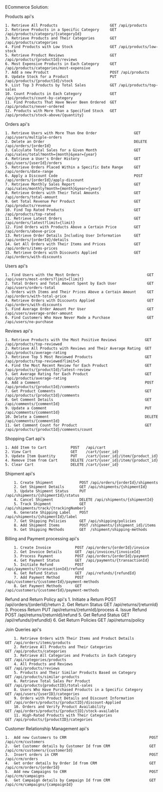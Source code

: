 ECommerce Solution:
	
Products
api's

    1. Retrieve All Products                        GET /api/products
    2. Retrieve Products in a Specific Category     GET /api/products/category/{categoryId}
    3. Retrieve Products and Their Categories       GET /api/products/categories
    4. Find Products with Low Stock                 GET /api/products/low-stock
    5. Retrieve Product Reviews                     GET /api/products/{productId}/reviews
    6. Most Expensive Products in Each Category     GET /api/products/categories/most-expensive
    7. Add a new Product                            POST /api/products
    8. Update Stock for a Product                   PUT /api/products/{productId}/stock   
    9. List Top 3 Products by Total Sales           GET /api/products/top-sales
    10. Count Products in Each Category             GET /api/products/count-by-category
    11. Find Products That Have Never Been Ordered  GET /api/products/never-ordered
    12. Products with More than a Specified Stock   GET /api/products/stock-above/{quantity}

Orders
api's

    1. Retrieve Users with More Than One Order                 GET /api/users/multiple-orders
    2. Delete an Order                                         DELETE /api/orders/{orderId}
    3. Calculate Total Sales for a Given Month                 GET /api/sales/total?month={month}&year={year}
    4. Retrieve a User's Order History                         GET /api/users/{userId}/orders
    5. Retrieve Orders Placed Within a Specific Date Range     GET /api/orders/date-range
    6. Apply a Discount Code                                   POST /api/orders/{orderId}/apply-discount
    7. Retrieve Monthly Sales Report                           GET /api/sales/monthly?month={month}&year={year}
    8. Retrieve Orders with Their Total Amounts                GET /api/orders/total-amount
    9. Get Total Revenue Per Product                           GET /api/products/revenue
    10. Find Top Rated Products                                GET /api/products/top-rated
    11. Retrieve Latest Orders                                 GET /api/orders/latest?limit={limit}
    12. Find Orders with Products Above a Certain Price        GET /api/orders/above-price
    13. Retrieve Order Details Including User Information      GET /api/orders/{orderId}/details
    14. Get All Orders with Their Items and Prices             GET /api/orders/items-prices
    15. Retrieve Orders with Discounts Applied                 GET /api/orders/with-discounts
              
Users
api's

    1. Find Users with the Most Orders                               GET /api/users/most-orders?limit={limit}
    2. Total Orders and Total Amount Spent by Each User              GET /api/users/orders-total
    3. Orders with Items and Their Prices Above a Certain Amount     GET /api/orders/with-total-price
    4. Retrieve Orders with Discounts Applied                        GET /api/orders/with-discounts
    5. Find Average Order Amount Per User                            GET /api/users/average-order-amount
    6. Find Customers Who Have Never Made a Purchase                 GET /api/users/no-purchase

Reviews
api's

	1. Retrieve Products with the Most Positive Reviews       		GET /api/products/top-reviewed
	2. Retrieve All Products with Reviews and Their Average Rating  GET /api/products/average-rating
	3. Retrieve Top 5 Most Reviewed Products                		GET /api/products/top-reviewed?limit=5
	4. Find the Most Recent Review for Each Product         		GET /api/products/{productId}/latest-review
	5. Get Average Rating for Each Product                  		GET /api/products/average-rating
	6. Add a Comment			                               		POST /api/products/{productId}/comments
	7. Get Product Comments	                               			GET /api/products/{productId}/comments	
	8. Get Comment Details	                               			GET /api/comments/{commentId}	
	9. Update a Comment			                           			PUT /api/comments/{commentId}	
	10. Delete a Comment			                           		DELETE /api/comments/{commentId}		
	11. Get Comment Count for Product	                   			GET /api/products/{productId}/comments/count

Shopping Cart
api's

	1. Add Item to Cart           POST   /api/cart
	2. View Cart                  GET    /cart/{user_id}
	3. Update Item Quantity       PUT    /cart/{user_id}/item/{product_id}
	4. Remove Item from Cart      DELETE /cart/{user_id}/item/{product_id}
	5. Clear Cart                 DELETE /cart/{user_id}
    

Shipment
api's

		1. Create Shipment  		  POST /api/orders/{orderId}/shipments
		2. Get Shipment Details 	  GET /api/shipments/{shipmentId}
		3. Update Shipment Status 	  PUT /api/shipments/{shipmentId}/status
		4. Cancel Shipment		      DELETE /api/shipments/{shipmentId}
		5. Track Shipment		      GET /api/shipments/track/{trackingNumber}
		6. Generate Shipping Label    POST /api/shipments/{shipmentId}/label   
		7. Get Shipping Policies	  GET /api/shipping/policies	  	
        8. Add Shipment Items         POST /shipments/{shipment_id}/items
        9. Get Shipping Methods       GET  /shipment/shipping-methods

Billing and Payment processing
api's

		1. Create Invoice	    	POST /api/orders/{orderId}/invoice
		2. Get Invoice Details		GET  /api/invoices/{invoiceId}
		3. Process Payment	    	POST /api/orders/{orderId}/payment
		4. Get Payment Status		GET  /api/payments/{transactionId}	
		5. Initiate Refund	    	POST /api/payments/{transactionId}/refund
		6. Get Refund Status		GET  /api/refunds/{refundId}
		7. Add Payment Method		POST /api/customers/{customerId}/payment-methods
		8. Get Payment Methods 		GET  /api/customers/{customerId}/payment-methods
			
Refund and Return Policy
api's
		1. Initiate a Return 	POST /api/orders/{orderId}/return
		2. Get Return Status    GET /api/returns/{returnId}
		3. Process Return	    PUT /api/returns/{returnId}/process
		4. Issue Refund		    POST /api/returns/{returnId}/refund
		5. Get Refund Status	GET /api/refunds/{refundId}
		6. Get Return Policies  GET /api/returns/policy

Join Queries
api's

        1. Retrieve Orders with Their Items and Product Details    	     GET /api/orders/items/products
		2. Retrieve All Products and Their Categories             	     GET /api/products/categories
		3. Retrieve All Categories and Products in Each Category  	     GET /api/categories/products
		4. All Products and Reviews                                      GET /api/products/reviews
		5. Products and Their Similar Products Based on Category         GET /api/products/similar-products
		6. Retrieve Total Sales Per Product                              GET /api/products{productID}/total-sales
		8. Users Who Have Purchased Products in a Specific Category      GET /api/users/{userID}/categories
		9. Orders with Product Details and Discount Information          GET /api/orders/products/{productID}/discount-Applied
		10. Orders and Verify Product Availability                       GET /api/orders/products/{productID}/stock-available
		11. High-Rated Products with Their Categories                    GET /api/products/{productID}/categories

Customer Relationship Management
api's

    1.	Add new Customers to CRM						              POST /api/crm/customers
	2.	Get Customer details by Customer Id	from CRM	              GET  /api/crm/customers/{customerId}
	3.	Insert orders in CRM						                  POST /api/crm/orders
	4.	Get order details by Order Id from CRM		    	          GET  /api/crm/orders/{orderId}
	5.	Add new Campaigns to CRM							          POST /api/crm/campaigns
	6.	Get Campaign details by Campaign Id from CRM			      GET  /api/crm/campaigns/{campaignId}